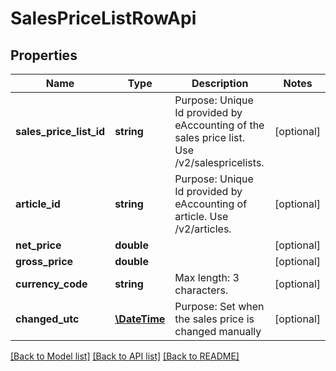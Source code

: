 # SalesPriceListRowApi

## Properties
Name | Type | Description | Notes
------------ | ------------- | ------------- | -------------
**sales_price_list_id** | **string** | Purpose: Unique Id provided by eAccounting of the sales price list. Use /v2/salespricelists. | [optional] 
**article_id** | **string** | Purpose: Unique Id provided by eAccounting of article. Use /v2/articles. | [optional] 
**net_price** | **double** |  | [optional] 
**gross_price** | **double** |  | [optional] 
**currency_code** | **string** | Max length: 3 characters. | [optional] 
**changed_utc** | [**\DateTime**](\DateTime.md) | Purpose: Set when the sales price is changed manually | [optional] 

[[Back to Model list]](../README.md#documentation-for-models) [[Back to API list]](../README.md#documentation-for-api-endpoints) [[Back to README]](../README.md)


